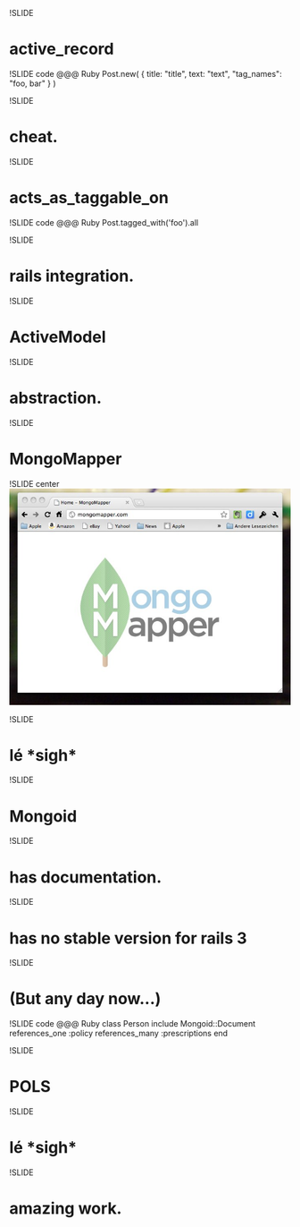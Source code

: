 !SLIDE 
# active_record

!SLIDE code
    @@@ Ruby
    Post.new(
      {
        title: "title",
        text: "text",
        "tag_names": "foo, bar"
      }
    )

!SLIDE
# cheat.

!SLIDE
# acts_as_taggable_on

  
!SLIDE code
    @@@ Ruby
    Post.tagged_with('foo').all

!SLIDE
# rails integration.

!SLIDE
# ActiveModel

!SLIDE
# abstraction.

!SLIDE
# MongoMapper

!SLIDE center
![](mongomapperdotcom.jpg)

!SLIDE
# lé \*sigh\*

!SLIDE
# Mongoid

!SLIDE
# has documentation.

!SLIDE
# has no stable version for rails 3

!SLIDE
# (But any day now...)

!SLIDE code
    @@@ Ruby
    class Person
      include Mongoid::Document
      references_one :policy
      references_many :prescriptions
    end

!SLIDE
# POLS

!SLIDE
# lé \*sigh\*

!SLIDE
# amazing work.
